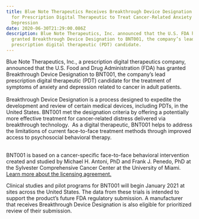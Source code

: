 ```yaml
---
title: Blue Note Therapeutics Receives Breakthrough Device Designation from FDA
  for Prescription Digital Therapeutic to Treat Cancer-Related Anxiety and
  Depression
date: 2020-06-30T21:29:00.086Z
description: Blue Note Therapeutics, Inc. announced that the U.S. FDA has
  granted Breakthrough Device Designation to BNT001, the company’s lead
  prescription digital therapeutic (PDT) candidate.
---
```

Blue Note Therapeutics, Inc., a prescription digital therapeutics company, announced that the U.S. Food and Drug Administration (FDA) has granted Breakthrough Device Designation to BNT001, the company’s lead prescription digital therapeutic (PDT) candidate for the treatment of symptoms of anxiety and depression related to cancer in adult patients.\
\
Breakthrough Device Designation is a process designed to expedite the development and review of certain medical devices, including PDTs, in the United States. BNT001 met the designation criteria by offering a potentially more effective treatment for cancer-related distress delivered via breakthrough technology.  As a digital therapeutic, BNT001 helps to address the limitations of current face-to-face treatment methods through improved access to psychosocial behavioral therapy. 

\
BNT001 is based on a cancer-specific face-to-face behavioral intervention created and studied by Michael H. Antoni, PhD and Frank J. Penedo, PhD at the Sylvester Comprehensive Cancer Center at the University of Miami. [Learn more about the licensing agreement.](https://bluenotetherapeutics.com/news/umiami-license/)



Clinical studies and pilot programs for BNT001 will begin January 2021 at sites across the United States. The data from these trials is intended to support the product’s future FDA regulatory submission. A manufacturer that receives Breakthrough Device Designation is also eligible for prioritized review of their submission.